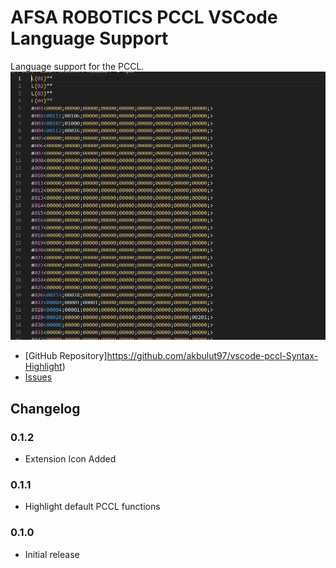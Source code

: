 # AFSA ROBOTICS PCCL VSCode Language Support

Language support for the PCCL.
![screenshot](https://github.com/akbulut97/vscode-pccl-Syntax-Highlight/blob/main/resources/PCCL_ScreenShot.PNG)
* [GitHub Repository]https://github.com/akbulut97/vscode-pccl-Syntax-Highlight)
* [Issues](https://github.com/akbulut97/vscode-pccl-Syntax-Highlight/issues)

## Changelog
### 0.1.2
* Extension Icon Added

### 0.1.1

* Highlight default PCCL functions

### 0.1.0

* Initial release
